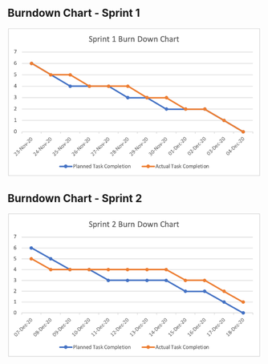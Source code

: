 ## Burndown Chart - Sprint 1
![alt text](https://github.com/ObiekweAgbu/Enterprise-Systems-Development/blob/main/SmartCare%20CW/burndownchart-sprint1.png)

## Burndown Chart - Sprint 2
![alt text](https://github.com/ObiekweAgbu/Enterprise-Systems-Development/blob/main/SmartCare%20CW/updated%20image%20burndown%20chart%20sprint%202.png)
